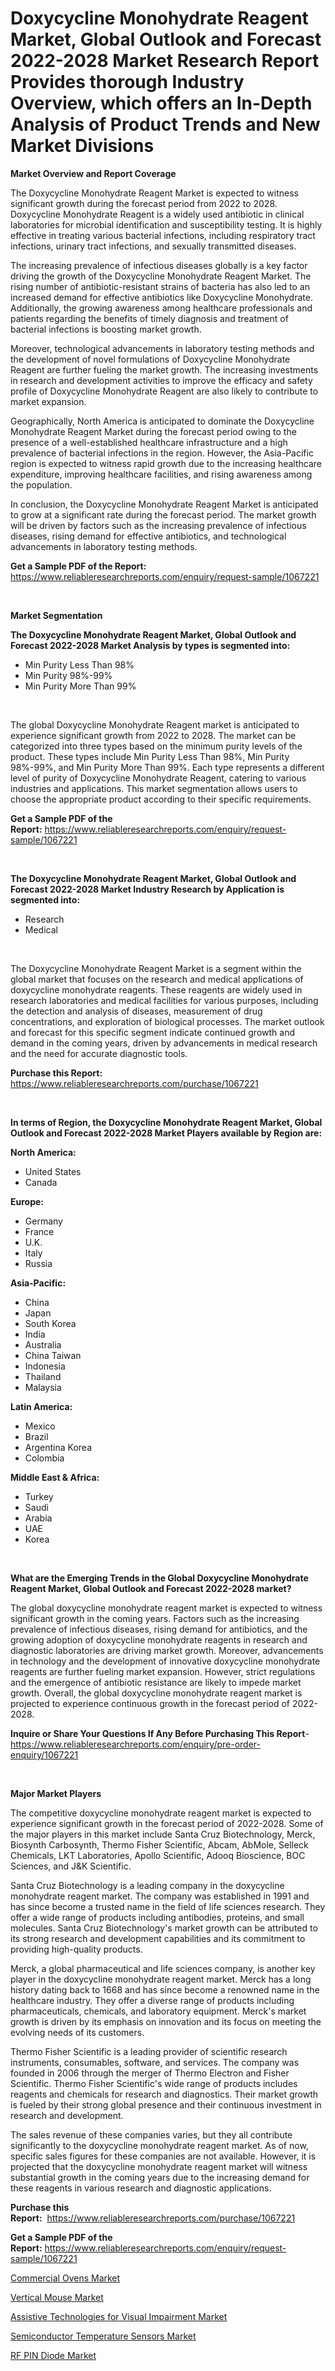 <p><h1>Doxycycline Monohydrate Reagent Market, Global Outlook and Forecast 2022-2028 Market Research Report Provides thorough Industry Overview, which offers an In-Depth Analysis of Product Trends and New Market Divisions</h1></p><p><strong>Market Overview and Report Coverage</strong></p>
<p><p>The Doxycycline Monohydrate Reagent Market is expected to witness significant growth during the forecast period from 2022 to 2028. Doxycycline Monohydrate Reagent is a widely used antibiotic in clinical laboratories for microbial identification and susceptibility testing. It is highly effective in treating various bacterial infections, including respiratory tract infections, urinary tract infections, and sexually transmitted diseases.</p><p>The increasing prevalence of infectious diseases globally is a key factor driving the growth of the Doxycycline Monohydrate Reagent Market. The rising number of antibiotic-resistant strains of bacteria has also led to an increased demand for effective antibiotics like Doxycycline Monohydrate. Additionally, the growing awareness among healthcare professionals and patients regarding the benefits of timely diagnosis and treatment of bacterial infections is boosting market growth.</p><p>Moreover, technological advancements in laboratory testing methods and the development of novel formulations of Doxycycline Monohydrate Reagent are further fueling the market growth. The increasing investments in research and development activities to improve the efficacy and safety profile of Doxycycline Monohydrate Reagent are also likely to contribute to market expansion.</p><p>Geographically, North America is anticipated to dominate the Doxycycline Monohydrate Reagent Market during the forecast period owing to the presence of a well-established healthcare infrastructure and a high prevalence of bacterial infections in the region. However, the Asia-Pacific region is expected to witness rapid growth due to the increasing healthcare expenditure, improving healthcare facilities, and rising awareness among the population.</p><p>In conclusion, the Doxycycline Monohydrate Reagent Market is anticipated to grow at a significant rate during the forecast period. The market growth will be driven by factors such as the increasing prevalence of infectious diseases, rising demand for effective antibiotics, and technological advancements in laboratory testing methods.</p></p>
<p><strong>Get a Sample PDF of the Report:</strong> <a href="https://www.reliableresearchreports.com/enquiry/request-sample/1067221">https://www.reliableresearchreports.com/enquiry/request-sample/1067221</a></p>
<p>&nbsp;</p>
<p><strong>Market Segmentation</strong></p>
<p><strong>The Doxycycline Monohydrate Reagent Market, Global Outlook and Forecast 2022-2028 Market Analysis by types is segmented into:</strong></p>
<p><ul><li>Min Purity Less Than 98%</li><li>Min Purity 98%-99%</li><li>Min Purity More Than 99%</li></ul></p>
<p>&nbsp;</p>
<p><p>The global Doxycycline Monohydrate Reagent market is anticipated to experience significant growth from 2022 to 2028. The market can be categorized into three types based on the minimum purity levels of the product. These types include Min Purity Less Than 98%, Min Purity 98%-99%, and Min Purity More Than 99%. Each type represents a different level of purity of Doxycycline Monohydrate Reagent, catering to various industries and applications. This market segmentation allows users to choose the appropriate product according to their specific requirements.</p></p>
<p><strong>Get a Sample PDF of the Report:</strong>&nbsp;<a href="https://www.reliableresearchreports.com/enquiry/request-sample/1067221">https://www.reliableresearchreports.com/enquiry/request-sample/1067221</a></p>
<p>&nbsp;</p>
<p><strong>The Doxycycline Monohydrate Reagent Market, Global Outlook and Forecast 2022-2028 Market Industry Research by Application is segmented into:</strong></p>
<p><ul><li>Research</li><li>Medical</li></ul></p>
<p>&nbsp;</p>
<p><p>The Doxycycline Monohydrate Reagent Market is a segment within the global market that focuses on the research and medical applications of doxycycline monohydrate reagents. These reagents are widely used in research laboratories and medical facilities for various purposes, including the detection and analysis of diseases, measurement of drug concentrations, and exploration of biological processes. The market outlook and forecast for this specific segment indicate continued growth and demand in the coming years, driven by advancements in medical research and the need for accurate diagnostic tools.</p></p>
<p><strong>Purchase this Report:</strong>&nbsp; <a href="https://www.reliableresearchreports.com/purchase/1067221">https://www.reliableresearchreports.com/purchase/1067221</a></p>
<p>&nbsp;</p>
<p><strong>In terms of Region, the Doxycycline Monohydrate Reagent Market, Global Outlook and Forecast 2022-2028 Market Players available by Region are:</strong></p>
<p>
    <p> <strong> North America: </strong>
        <ul>
            <li>United States</li>
            <li>Canada</li>
        </ul>
        </p> 
    <p> <strong> Europe: </strong>
        <ul>
            <li>Germany</li>
            <li>France</li>
            <li>U.K.</li>
            <li>Italy</li>
            <li>Russia</li>
        </ul>
        </p> 
    <p> <strong> Asia-Pacific: </strong>
        <ul>
            <li>China</li>
            <li>Japan</li>
            <li>South Korea</li>
            <li>India</li>
            <li>Australia</li>
            <li>China Taiwan</li>
            <li>Indonesia</li>
            <li>Thailand</li>
            <li>Malaysia</li>
        </ul>
        </p> 
    <p> <strong> Latin America: </strong>
        <ul>
            <li>Mexico</li>
            <li>Brazil</li>
            <li>Argentina Korea</li>
            <li>Colombia</li>
        </ul>
        </p> 
    <p> <strong> Middle East & Africa: </strong>
        <ul>
            <li>Turkey</li>
            <li>Saudi</li>
            <li>Arabia</li>
            <li>UAE</li>
            <li>Korea</li>
        </ul>
    </p>
    </p>
<p>&nbsp;</p>
<p><strong>What are the Emerging Trends in the Global Doxycycline Monohydrate Reagent Market, Global Outlook and Forecast 2022-2028 market?</strong></p>
<p><p>The global doxycycline monohydrate reagent market is expected to witness significant growth in the coming years. Factors such as the increasing prevalence of infectious diseases, rising demand for antibiotics, and the growing adoption of doxycycline monohydrate reagents in research and diagnostic laboratories are driving market growth. Moreover, advancements in technology and the development of innovative doxycycline monohydrate reagents are further fueling market expansion. However, strict regulations and the emergence of antibiotic resistance are likely to impede market growth. Overall, the global doxycycline monohydrate reagent market is projected to experience continuous growth in the forecast period of 2022-2028.</p></p>
<p><strong>Inquire or Share Your Questions If Any Before Purchasing This Report</strong>- <a href="https://www.reliableresearchreports.com/enquiry/pre-order-enquiry/1067221">https://www.reliableresearchreports.com/enquiry/pre-order-enquiry/1067221</a></p>
<p>&nbsp;</p>
<p><strong>Major Market Players</strong></p>
<p><p>The competitive doxycycline monohydrate reagent market is expected to experience significant growth in the forecast period of 2022-2028. Some of the major players in this market include Santa Cruz Biotechnology, Merck, Biosynth Carbosynth, Thermo Fisher Scientific, Abcam, AbMole, Selleck Chemicals, LKT Laboratories, Apollo Scientific, Adooq Bioscience, BOC Sciences, and J&K Scientific.</p><p>Santa Cruz Biotechnology is a leading company in the doxycycline monohydrate reagent market. The company was established in 1991 and has since become a trusted name in the field of life sciences research. They offer a wide range of products including antibodies, proteins, and small molecules. Santa Cruz Biotechnology's market growth can be attributed to its strong research and development capabilities and its commitment to providing high-quality products.</p><p>Merck, a global pharmaceutical and life sciences company, is another key player in the doxycycline monohydrate reagent market. Merck has a long history dating back to 1668 and has since become a renowned name in the healthcare industry. They offer a diverse range of products including pharmaceuticals, chemicals, and laboratory equipment. Merck's market growth is driven by its emphasis on innovation and its focus on meeting the evolving needs of its customers.</p><p>Thermo Fisher Scientific is a leading provider of scientific research instruments, consumables, software, and services. The company was founded in 2006 through the merger of Thermo Electron and Fisher Scientific. Thermo Fisher Scientific's wide range of products includes reagents and chemicals for research and diagnostics. Their market growth is fueled by their strong global presence and their continuous investment in research and development.</p><p>The sales revenue of these companies varies, but they all contribute significantly to the doxycycline monohydrate reagent market. As of now, specific sales figures for these companies are not available. However, it is projected that the doxycycline monohydrate reagent market will witness substantial growth in the coming years due to the increasing demand for these reagents in various research and diagnostic applications.</p></p>
<p><strong>Purchase this Report:</strong>&nbsp;&nbsp;<a href="https://www.reliableresearchreports.com/purchase/1067221">https://www.reliableresearchreports.com/purchase/1067221</a></p>
<p></p>
<p><strong>Get a Sample PDF of the Report:</strong>&nbsp;<a href="https://www.reliableresearchreports.com/enquiry/request-sample/1067221">https://www.reliableresearchreports.com/enquiry/request-sample/1067221</a></p>
<p><p><a href="https://medium.com/@mayekuhic/commercial-ovens-market-size-growth-forecast-2023-2030-a996a8a5b48b">Commercial Ovens Market</a></p><p><a href="https://www.linkedin.com/pulse/vertical-mouse-market-size-share-global-analysis-report-ty3vc/">Vertical Mouse Market</a></p><p><a href="https://medium.com/@ikeschumm/assistive-technologies-for-visual-impairment-market-size-growth-forecast-2023-2030-f3758ef4a61d">Assistive Technologies for Visual Impairment Market</a></p><p><a href="https://www.reportprime.com/semiconductor-temperature-sensors-r5164">Semiconductor Temperature Sensors Market</a></p><p><a href="https://www.linkedin.com/pulse/rf-pin-diode-market-share-amp-new-trends-analysis-report-erz8c/">RF PIN Diode Market</a></p></p>